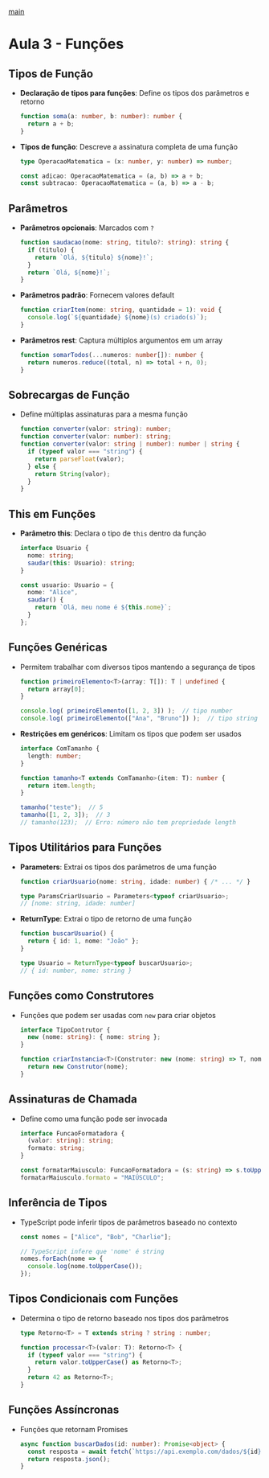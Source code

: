 [main](../../README.md)

# Aula 3 - Funções

## Tipos de Função
- **Declaração de tipos para funções**: Define os tipos dos parâmetros e retorno
  ```typescript
  function soma(a: number, b: number): number {
    return a + b;
  }
  ```

- **Tipos de função**: Descreve a assinatura completa de uma função
  ```typescript
  type OperacaoMatematica = (x: number, y: number) => number;
  
  const adicao: OperacaoMatematica = (a, b) => a + b;
  const subtracao: OperacaoMatematica = (a, b) => a - b;
  ```

## Parâmetros
- **Parâmetros opcionais**: Marcados com `?`
  ```typescript
  function saudacao(nome: string, titulo?: string): string {
    if (titulo) {
      return `Olá, ${titulo} ${nome}!`;
    }
    return `Olá, ${nome}!`;
  }
  ```

- **Parâmetros padrão**: Fornecem valores default
  ```typescript
  function criarItem(nome: string, quantidade = 1): void {
    console.log(`${quantidade} ${nome}(s) criado(s)`);
  }
  ```

- **Parâmetros rest**: Captura múltiplos argumentos em um array
  ```typescript
  function somarTodos(...numeros: number[]): number {
    return numeros.reduce((total, n) => total + n, 0);
  }
  ```

## Sobrecargas de Função
- Define múltiplas assinaturas para a mesma função
  ```typescript
  function converter(valor: string): number;
  function converter(valor: number): string;
  function converter(valor: string | number): number | string {
    if (typeof valor === "string") {
      return parseFloat(valor);
    } else {
      return String(valor);
    }
  }
  ```

## This em Funções
- **Parâmetro this**: Declara o tipo de `this` dentro da função
  ```typescript
  interface Usuario {
    nome: string;
    saudar(this: Usuario): string;
  }
  
  const usuario: Usuario = {
    nome: "Alice",
    saudar() {
      return `Olá, meu nome é ${this.nome}`;
    }
  };
  ```

## Funções Genéricas
- Permitem trabalhar com diversos tipos mantendo a segurança de tipos
  ```typescript
  function primeiroElemento<T>(array: T[]): T | undefined {
    return array[0];
  }
  
  console.log( primeiroElemento([1, 2, 3]) );  // tipo number
  console.log( primeiroElemento(["Ana", "Bruno"]) );  // tipo string
  ```

- **Restrições em genéricos**: Limitam os tipos que podem ser usados
  ```typescript
  interface ComTamanho {
    length: number;
  }
  
  function tamanho<T extends ComTamanho>(item: T): number {
    return item.length;
  }
  
  tamanho("teste");  // 5
  tamanho([1, 2, 3]);  // 3
  // tamanho(123);  // Erro: número não tem propriedade length
  ```

## Tipos Utilitários para Funções
- **Parameters<T>**: Extrai os tipos dos parâmetros de uma função
  ```typescript
  function criarUsuario(nome: string, idade: number) { /* ... */ }
  
  type ParamsCriarUsuario = Parameters<typeof criarUsuario>;
  // [nome: string, idade: number]
  ```

- **ReturnType<T>**: Extrai o tipo de retorno de uma função
  ```typescript
  function buscarUsuario() { 
    return { id: 1, nome: "João" };
  }
  
  type Usuario = ReturnType<typeof buscarUsuario>;
  // { id: number, nome: string }
  ```

## Funções como Construtores
- Funções que podem ser usadas com `new` para criar objetos
  ```typescript
  interface TipoContrutor {
    new (nome: string): { nome: string };
  }
  
  function criarInstancia<T>(Construtor: new (nome: string) => T, nome: string): T {
    return new Construtor(nome);
  }
  ```

## Assinaturas de Chamada
- Define como uma função pode ser invocada
  ```typescript
  interface FuncaoFormatadora {
    (valor: string): string;
    formato: string;
  }
  
  const formatarMaiusculo: FuncaoFormatadora = (s: string) => s.toUpperCase();
  formatarMaiusculo.formato = "MAIÚSCULO";
  ```

## Inferência de Tipos
- TypeScript pode inferir tipos de parâmetros baseado no contexto
  ```typescript
  const nomes = ["Alice", "Bob", "Charlie"];
  
  // TypeScript infere que 'nome' é string
  nomes.forEach(nome => {
    console.log(nome.toUpperCase());
  });
  ```

## Tipos Condicionais com Funções
- Determina o tipo de retorno baseado nos tipos dos parâmetros
  ```typescript
  type Retorno<T> = T extends string ? string : number;
  
  function processar<T>(valor: T): Retorno<T> {
    if (typeof valor === "string") {
      return valor.toUpperCase() as Retorno<T>;
    }
    return 42 as Retorno<T>;
  }
  ```

## Funções Assíncronas
- Funções que retornam Promises
  ```typescript
  async function buscarDados(id: number): Promise<object> {
    const resposta = await fetch(`https://api.exemplo.com/dados/${id}`);
    return resposta.json();
  }
  ```